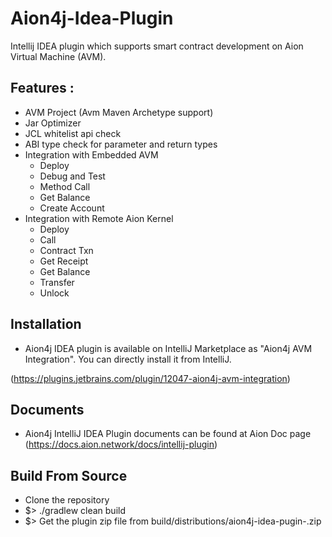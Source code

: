 # Aion4j-Idea-Plugin

Intellij IDEA plugin which supports smart contract development on Aion Virtual Machine (AVM).

## Features :

* AVM Project (Avm Maven Archetype support)
* Jar Optimizer
* JCL whitelist api check
* ABI type check for parameter and return types
* Integration with Embedded AVM
     * Deploy
     * Debug and Test
     * Method Call
     * Get Balance
     * Create Account
 * Integration with Remote Aion Kernel
     * Deploy
     * Call
     * Contract Txn
     * Get Receipt
     * Get Balance
     * Transfer
     * Unlock
     
## Installation
* Aion4j IDEA plugin is available on IntelliJ Marketplace as "Aion4j AVM Integration". You can directly install it from IntelliJ.

(https://plugins.jetbrains.com/plugin/12047-aion4j-avm-integration)

## Documents

* Aion4j IntelliJ IDEA Plugin documents can be found at Aion Doc page (https://docs.aion.network/docs/intellij-plugin)

## Build From Source
* Clone the repository
* $> ./gradlew clean build
* $> Get the plugin zip file from build/distributions/aion4j-idea-pugin-<version>.zip 
